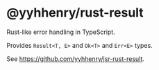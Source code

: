 # @yyhhenry/rust-result

Rust-like error handling in TypeScript.

Provides `Result<T, E>` and `Ok<T>` and `Err<E>` types.

See <https://github.com/yyhhenry/jsr-rust-result>.
